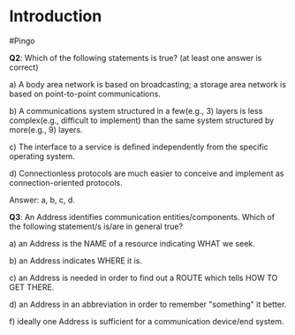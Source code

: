 # Introduction



#Pingo

**Q2**: Which of the following statements is true? (at least one answer is correct)

a) A body area network is based on broadcasting; a storage area network is based on point-to-point communications.

b) A communications system structured in a few(e.g., 3) layers is less complex(e.g., difficult to implement) than the same system structured by more(e.g., 9) layers.

c) The interface to a service is defined independently from the specific operating system.

d) Connectionless protocols are much easier to conceive and implement as connection-oriented protocols.

Answer: a, b, c, d.



**Q3**: An Address identifies communication entities/components. Which of the following statement/s is/are in general true?

a) an Address is the NAME of a resource indicating WHAT we seek.

b) an Address indicates WHERE it is.

c) an Address is needed in order to find out a ROUTE which tells HOW TO GET THERE.

d) an Address in an abbreviation in order to remember "something" it better.

f) ideally one Address is sufficient for a communication device/end system.

